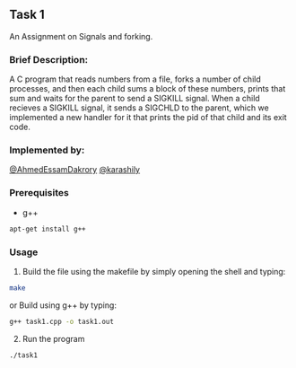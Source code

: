 ## Task 1
An Assignment on Signals and forking.

### Brief Description:
A C program that reads numbers from a file, forks a number of child
processes, and then each child sums a block of these numbers, prints
that sum and waits for the parent to send a SIGKILL signal.
When a child recieves a SIGKILL signal, it sends a SIGCHLD to the parent,
which we implemented a new handler for it that prints the pid of that 
child and its exit code.

### Implemented by:
[@AhmedEssamDakrory]( https://github.com/AhmedEssamDakrory )
[@karashily]( https://github.com/karashily )

### Prerequisites

* g++
```sh
apt-get install g++
```

### Usage

1. Build the file using the makefile by simply opening the shell and typing:
```sh
make
```
  or Build using g++ by typing:
```sh
g++ task1.cpp -o task1.out
```
2. Run the program
```sh
./task1
```
